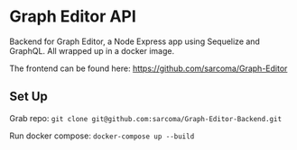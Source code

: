 # Graph Editor API 

Backend for Graph Editor, a Node Express app using Sequelize and GraphQL. All wrapped up in a docker image.

The frontend can be found here: https://github.com/sarcoma/Graph-Editor

## Set Up

Grab repo: `git clone git@github.com:sarcoma/Graph-Editor-Backend.git`

Run docker compose: `docker-compose up --build`
